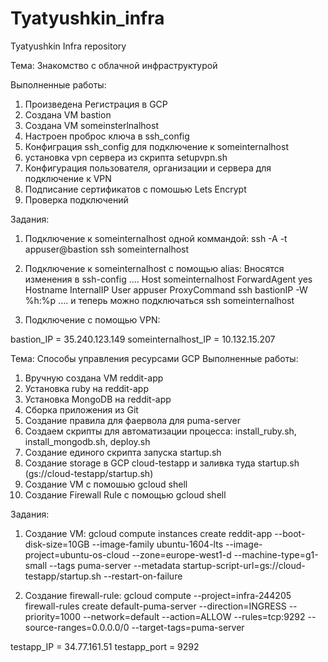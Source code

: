 # Tyatyushkin_infra
Tyatyushkin Infra repository

Тема: Знакомство с облачной инфраструктурой

Выполненные работы:
1) Произведена Регистрация в GCP
2) Создана VM bastion
3) Создана VM someinsterlnalhost
4) Настроен проброс ключа в ssh_config
5) Конфиграция ssh_config для подключение к someinternalhost
6) установка vpn сервера из скрипта setupvpn.sh
7) Конфигурация пользователя, организации и сервера для подключение к VPN
8) Подписание сертификатов с помошью Lets Encrypt
9) Проверка подключений

Задания:
1) Подключение к someinternalhost одной коммандой: ssh -A -t appuser@bastion  ssh someinternalhost

2) Подключение к someinternalhost с помощью alias:
Вносятся изменения в ssh-config
....
Host someinternalhost
  ForwardAgent yes
  Hostname InternalIP
  User appuser
  ProxyCommand ssh bastionIP -W %h:%p
....
и теперь можно подключаться ssh someinternalhost

3) Подключение с помощью VPN:

 bastion_IP = 35.240.123.149
 someinternalhost_IP = 10.132.15.207

 Тема: Способы управления ресурсами GCP
 Выполненные работы:
 1) Вручную создана VM reddit-app
 2) Установка ruby на reddit-app
 3) Установка MongoDB на reddit-app
 4) Сборка приложения из Git
 5) Создание правила для фаервола для puma-server
 6) Создаем скрипты для автоматизации процесса: install_ruby.sh, install_mongodb.sh, deploy.sh
 7) Создание единого скрипта запуска startup.sh
 8) Создание storage в GCP cloud-testapp и заливка туда startup.sh (gs://cloud-testapp/startup.sh)
 9) Создание VM с помошью gcloud shell
 10) Создание Firewall Rule c помощью gcloud shell

 Задания:

1) Создание VM:
gcloud compute instances create reddit-app --boot-disk-size=10GB --image-family ubuntu-1604-lts --image-project=ubuntu-os-cloud --zone=europe-west1-d --machine-type=g1-small --tags puma-server --metadata startup-script-url=gs://cloud-testapp/startup.sh --restart-on-failure

2) Создание firewall-rule:
 gcloud compute --project=infra-244205 firewall-rules create default-puma-server --direction=INGRESS --priority=1000 --network=default --action=ALLOW --rules=tcp:9292 --source-ranges=0.0.0.0/0 --target-tags=puma-server

 testapp_IP = 34.77.161.51
 testapp_port = 9292
